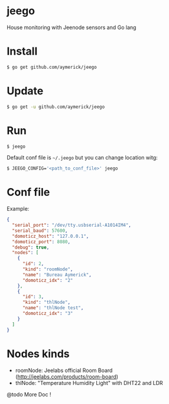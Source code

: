 jeego
=====

House monitoring with Jeenode sensors and Go lang


Install
=======

```bash
$ go get github.com/aymerick/jeego
```


Update
======

```bash
$ go get -u github.com/aymerick/jeego
```

Run
===

```bash
$ jeego
```

Default conf file is `~/.jeego` but you can change location witg:

```bash
$ JEEGO_CONFIG='<path_to_conf_file>' jeego
```

Conf file
=========

Example:

```json
{
  "serial_port": "/dev/tty.usbserial-A1014IM4",
  "serial_baud": 57600,
  "domoticz_host": "127.0.0.1",
  "domoticz_port": 8080,
  "debug": true,
  "nodes": [
    {
      "id": 2,
      "kind": "roomNode",
      "name": "Bureau Aymerick",
      "domoticz_idx": "2"
    },
    {
      "id": 3,
      "kind": "thlNode",
      "name": "thlNode test",
      "domoticz_idx": "3"
    }
  ]
}
```

Nodes kinds
===========

- roomNode: Jeelabs official Room Board (http://jeelabs.com/products/room-board)
- thlNode: "Temperature Humidity Light" with DHT22 and LDR

@todo More Doc !
